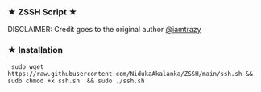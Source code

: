 ### ★ ZSSH Script ★ ###

DISCLAIMER: Credit goes to the original author [@iamtrazy](https://github.com/iamtrazy)

### ★ Installation

``` 
 sudo wget https://raw.githubusercontent.com/NidukaAkalanka/ZSSH/main/ssh.sh && sudo chmod +x ssh.sh  && sudo ./ssh.sh 
 ```
#
